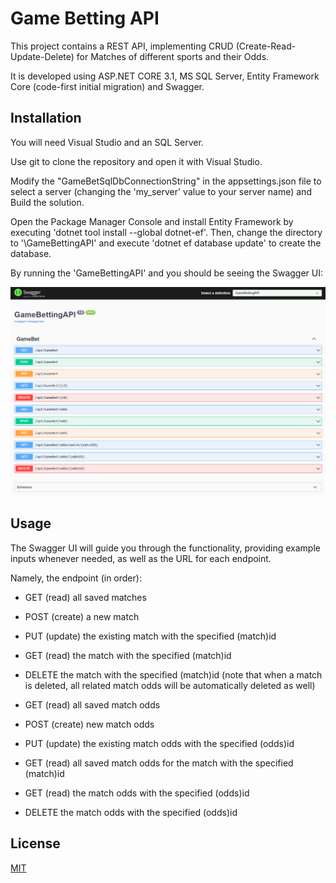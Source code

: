 ﻿# Game Betting API

This project contains a REST API, implementing CRUD (Create-Read-Update-Delete) for Matches of different sports and their Odds.

It is developed using ASP.NET CORE 3.1, MS SQL Server, Entity Framework Core (code-first initial migration) and Swagger.


## Installation

You will need Visual Studio and an SQL Server.

Use git to clone the repository and open it with Visual Studio.

Modify the "GameBetSqlDbConnectionString" in the appsettings.json file to select a server (changing the 'my_server' value to your server name) and Build the solution.

Open the Package Manager Console and install Entity Framework by executing 'dotnet tool install --global dotnet-ef'.
Then, change the directory to '\GameBettingAPI' and execute 'dotnet ef database update' to create the database.

By running the 'GameBettingAPI' and you should be seeing the Swagger UI:

![Swagger UI](SwaggerUI.PNG)


## Usage

The Swagger UI will guide you through the functionality, providing example inputs whenever needed, as well as the URL for each endpoint.

Namely, the endpoint (in order):

* GET (read) all saved matches

* POST (create) a new match

* PUT (update) the existing match with the specified (match)id

* GET (read) the match with the specified (match)id

* DELETE the match with the specified (match)id (note that when a match is deleted, all related match odds will be automatically deleted as well)

* GET (read) all saved match odds

* POST (create) new match odds

* PUT (update) the existing match odds with the specified (odds)id

* GET (read) all saved match odds for the match with the specified (match)id

* GET (read) the match odds with the specified (odds)id

* DELETE the match odds with the specified (odds)id


## License

[MIT](https://choosealicense.com/licenses/mit/)

